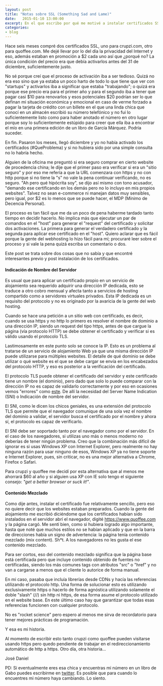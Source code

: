 ```yaml
---
layout: post
title: "Notas sobre SSL (Something Sad and Lame)"
date:   2015-01-10 13:00:00
excerpt: En el que escribo por qué me motivé a instalar certificados SSL en mis web apps y un par de cosas que encontré interesantes antes y después.
categories:
- blog
---
```


Hace seis meses compré dos certificados SSL, uno para crupzi.com, otro para quoffee.com. Me dejé llevar por lo del día la privacidad del Internet y eso, además estaban en promoción a $2 cada uno así que ¿porqué no? La única condición del precio era que debía activarlos antes del 31 de diciembre, suficientemente justo.

No sé porque creí que el proceso de activación iba a ser tedioso. Quizá no era eso sino que ya estaba un poco harto de todo lo que tiene que ver con "startups" y activarlos iba a significar que estaba "trabajando"; o quizá era porque ese precio era para el primer año y para el segundo iba a tener que pagar casi $10 para renovarlos y esos potenciales $20 podrían ser lo que definan mi situación económica y emocional en caso de verme forzado a pagar la tarjeta de crédito con un billete en el que una linda chica que conocí en un almacén escribió su número telefónico y no fui lo suficientemente listo como para haber anotado el número en otro lugar porque soy lo suficientemente estúpido para creer que ella iba a encontrar el mío en una primera edición de un libro de García Márquez. Podría suceder.

En fin. Pasaron los meses, llegó diciembre y yo no había activado los certificados (#QueProblema) y si no hubiera sido por una simple consulta no lo habría hecho.

Alguien de la oficina me preguntó si era seguro comprar en cierto website de procedencia china; le dije que el primer paso era verificar si era un "sitio seguro" y por eso me refería a que la URL comenzara con https y no con http porque si no tiene la "s" no vale la pena continuar verificando, no es seguro. "Ah pero qué hipócrita soy", se dijo así mismo con tono acusador, "demando ese certificando en los demás pero no lo incluyo en mis propios websites". Talvez no sean e-commerce ni manejan datos muy sensibles, pero igual, por $2 es lo menos que se puede hacer, el MDP (Mínimo de Decencia Personal).

El proceso es tan fácil que me da un poco de pena haberme tardado tanto tiempo en decidir hacerlo. No implica más que ejecutar un par de comandos en el "host" para generar el "request" del certificado y solicitar dos activaciones. La primera para generar el verdadero certificado y la segunda para aplicar ese certificado en el "host". Quiero aclarar que es fácil porque la gente del webhosting lo hizo fácil para mí; procuraré leer sobre el proceso y si vale la pena quizá escriba un comentario o dos.

Este post se trata sobre dos cosas que no sabía y que encontré interesantes previo y post instalación de los certificados.


#### Indicación de Nombre del Servidor

Es usual que para aplicar un certificado propio en un servicio de alojamiento sea requerido adquirir una dirección IP dedicada, esto se traduce a otro cobro mensual y afecta tanto a servicios de hosting compartido como a servidores virtuales privados. Esta IP dedicada es un requisito del protocolo y no es originado por la avaricia de la gente del web hosting.

Cuando se hace una petición a un sitio web con certificado, es decir, cuando se usa https y no http lo primero es resolver el nombre de dominio a una dirección IP, siendo un request del tipo https, antes de que cargue la página (vía protocolo HTTP) se debe obtener el certificado y verificar si es válido usando el protocolo TLS. 

Lastimosamente en este punto solo se conoce la IP. Esto es un problema al tratarse de un servicio de alojamiento Web ya que una misma dirección IP puede utilizarse para múltiples websites. El detalle de qué dominio se debe utilizar o qué website es el que se debe cargar se envía en los encabezados del protocolo HTTP, y eso es posterior a la verificación del certificado.

El protocolo TLS puede obtener el certificado del servidor y este certificado tiene un nombre (el dominio), pero dado que solo lo puede comparar con la dirección IP no es capaz de validarlo correctamente y por eso en ocasiones vemos "errores" como [este][lnk-to-error]. De allí la necesidad del Server Name Indication (SNI) o Indicación de nombre del servidor.

El SNI, como le dicen los chicos geniales, es una extensión del protocolo TLS que permite que el navegador comunique de una sola vez el nombre del dominio a validar, el servidor busca el certificado por el nombre y ahora sí, el protocolo es capaz de verificarlo.

El SNI debe ser soportado tanto por el navegador como por el servidor. En el caso de los navegadores, si utilizas uno más o menos moderno no deberías de tener ningún problema. Creo que la combinación más difícil de ignorar es si usas Windows XP con Internet Explorer, pero realmente no hay ninguna razón para usar ninguno de esos, Windows XP ya no tiene soporte e Internet Explorer, pues, sin criticar, no es una mejor alternativa a Chrome, Firefox o Safari.

Para crupzi y quoffee me decidí por esta alternativa que al menos me ahorrará $60 al año y si alguien usa XP con IE solo tengo el siguiente consejo: *"get a better browser or suck it!"*.


#### Contenido Mezclado

Como dije antes, instalar el certificado fue relativamente sencillo, pero eso no quiere decir que los websites estaban preparados. Cuando la gente del alojamiento me escribió diciéndome que los certificados habían sido instalados en el servidor abrí el navegador, digité https://www.quoffee.com y la página cargó. Me sentí bien, como si hubiera logrado algo importante, hasta que noté que muchos estilos no se habían aplicado y que en la barra de direcciones había un signo de advertencia: la página tenía contenido mezclado (mix content). Sh*t. A los navegadores no les gusta el ese contenido mezclado.

Para ser cortos, eso del contenido mezclado significa que la página base está certificada pero que incluye contenido obtenido de fuentes no certificadas, siendo los más comunes tags con atributos "src" o "href" y no van a cargarse a menos que el cliente lo autorice de forma manual.

En mi caso, pasaba que incluía librerías desde CDNs y hacía las referencias utilizando el protocolo http. Una forma de solucionar esto es utilizando exclusivamente https o hacerlo de forma agnóstica utilizando solamente el doble "slash" (//) sin http ni https, de esa forma asume el protocolo utilizado en el website base. En este último caso hay que garantizar que todas esas referencias funcionen con cualquier protocolo.

No es "rocket science" pero espero al menos me sirva de recordatorio para tener mejores prácticas de programación.

Y esa es mi historia.

Al momento de escribir esto tanto crupzi como quoffee pueden visitarse usando https pero quedo pendiente de trabajar en el redireccionamiento automático de http a https. Otro día, otra historia...

José Daniel

PD: Si eventualmente eres esa chica y encuentras mi número en un libro de Gabo puedes escribirme en [twitter](https://twitter.com/jdzaratem). Es posible que para cuando lo encuentres mi número haya cambiando. Lo siento.

[lnk-to-error]:http://hunterford.me/wp-content/uploads/2010/05/Screen-shot-2010-05-18-at-11.47.48-AM-e1274198216952.png
